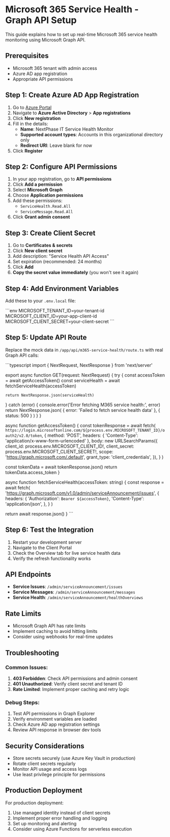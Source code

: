 # Microsoft 365 Service Health - Graph API Setup

This guide explains how to set up real-time Microsoft 365 service health monitoring using Microsoft Graph API.

## Prerequisites

- Microsoft 365 tenant with admin access
- Azure AD app registration
- Appropriate API permissions

## Step 1: Create Azure AD App Registration

1. Go to [Azure Portal](https://portal.azure.com)
2. Navigate to **Azure Active Directory** > **App registrations**
3. Click **New registration**
4. Fill in the details:
   - **Name**: NextPhase IT Service Health Monitor
   - **Supported account types**: Accounts in this organizational directory only
   - **Redirect URI**: Leave blank for now
5. Click **Register**

## Step 2: Configure API Permissions

1. In your app registration, go to **API permissions**
2. Click **Add a permission**
3. Select **Microsoft Graph**
4. Choose **Application permissions**
5. Add these permissions:
   - `ServiceHealth.Read.All`
   - `ServiceMessage.Read.All`
6. Click **Grant admin consent**

## Step 3: Create Client Secret

1. Go to **Certificates & secrets**
2. Click **New client secret**
3. Add description: "Service Health API Access"
4. Set expiration (recommended: 24 months)
5. Click **Add**
6. **Copy the secret value immediately** (you won't see it again)

## Step 4: Add Environment Variables

Add these to your `.env.local` file:

\`\`\`env
MICROSOFT_TENANT_ID=your-tenant-id
MICROSOFT_CLIENT_ID=your-app-client-id
MICROSOFT_CLIENT_SECRET=your-client-secret
\`\`\`

## Step 5: Update API Route

Replace the mock data in `/app/api/m365-service-health/route.ts` with real Graph API calls:

\`\`\`typescript
import { NextRequest, NextResponse } from 'next/server'

export async function GET(request: NextRequest) {
  try {
    const accessToken = await getAccessToken()
    const serviceHealth = await fetchServiceHealth(accessToken)
    
    return NextResponse.json(serviceHealth)
  } catch (error) {
    console.error('Error fetching M365 service health:', error)
    return NextResponse.json(
      { error: 'Failed to fetch service health data' },
      { status: 500 }
    )
  }
}

async function getAccessToken() {
  const tokenResponse = await fetch(
    `https://login.microsoftonline.com/${process.env.MICROSOFT_TENANT_ID}/oauth2/v2.0/token`,
    {
      method: 'POST',
      headers: { 'Content-Type': 'application/x-www-form-urlencoded' },
      body: new URLSearchParams({
        client_id: process.env.MICROSOFT_CLIENT_ID!,
        client_secret: process.env.MICROSOFT_CLIENT_SECRET!,
        scope: 'https://graph.microsoft.com/.default',
        grant_type: 'client_credentials',
      }),
    }
  )

  const tokenData = await tokenResponse.json()
  return tokenData.access_token
}

async function fetchServiceHealth(accessToken: string) {
  const response = await fetch(
    'https://graph.microsoft.com/v1.0/admin/serviceAnnouncement/issues',
    {
      headers: {
        'Authorization': `Bearer ${accessToken}`,
        'Content-Type': 'application/json',
      },
    }
  )

  return await response.json()
}
\`\`\`

## Step 6: Test the Integration

1. Restart your development server
2. Navigate to the Client Portal
3. Check the Overview tab for live service health data
4. Verify the refresh functionality works

## API Endpoints

- **Service Issues**: `/admin/serviceAnnouncement/issues`
- **Service Messages**: `/admin/serviceAnnouncement/messages`
- **Service Health**: `/admin/serviceAnnouncement/healthOverviews`

## Rate Limits

- Microsoft Graph API has rate limits
- Implement caching to avoid hitting limits
- Consider using webhooks for real-time updates

## Troubleshooting

### Common Issues:

1. **403 Forbidden**: Check API permissions and admin consent
2. **401 Unauthorized**: Verify client secret and tenant ID
3. **Rate Limited**: Implement proper caching and retry logic

### Debug Steps:

1. Test API permissions in Graph Explorer
2. Verify environment variables are loaded
3. Check Azure AD app registration settings
4. Review API response in browser dev tools

## Security Considerations

- Store secrets securely (use Azure Key Vault in production)
- Rotate client secrets regularly
- Monitor API usage and access logs
- Use least privilege principle for permissions

## Production Deployment

For production deployment:

1. Use managed identity instead of client secrets
2. Implement proper error handling and logging
3. Set up monitoring and alerting
4. Consider using Azure Functions for serverless execution
